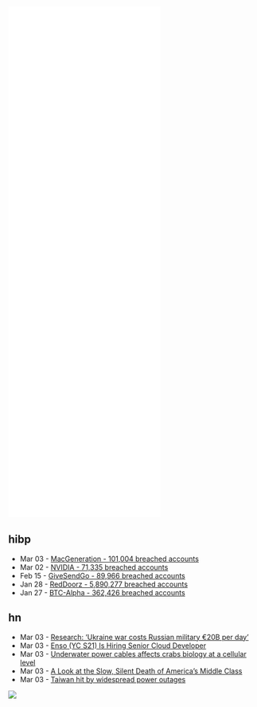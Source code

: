 ![Metrics](https://raw.githubusercontent.com/phixion/phixion/master/metrics.svg)

## hibp

<!--
for https://github.com/phixion/phixion/blob/main/.github/workflows/feeds.yml
-->
<!--START_SECTION:haveibeenpwnd-->
- Mar 03 - [MacGeneration - 101,004 breached accounts](https://haveibeenpwned.com/PwnedWebsites#MacGeneration)
- Mar 02 - [NVIDIA - 71,335 breached accounts](https://haveibeenpwned.com/PwnedWebsites#NVIDIA)
- Feb 15 - [GiveSendGo - 89,966 breached accounts](https://haveibeenpwned.com/PwnedWebsites#GiveSendGo)
- Jan 28 - [RedDoorz - 5,890,277 breached accounts](https://haveibeenpwned.com/PwnedWebsites#RedDoorz)
- Jan 27 - [BTC-Alpha - 362,426 breached accounts](https://haveibeenpwned.com/PwnedWebsites#BTCAlpha)
<!--END_SECTION:haveibeenpwnd-->

## hn

<!--
for https://github.com/phixion/phixion/blob/main/.github/workflows/feeds.yml
-->
<!--START_SECTION:hn-->
- Mar 03 - [Research: ‘Ukraine war costs Russian military €20B per day’](https://www.consultancy.eu/news/7433/research-ukraine-war-costs-russian-military-20-billion-per-day)
- Mar 03 - [Enso (YC S21) Is Hiring Senior Cloud Developer](https://www.ycombinator.com/companies/enso/jobs/AJAh56k-senior-rust-cloud-engineer)
- Mar 03 - [Underwater power cables affects crabs biology at a cellular level](https://www.hw.ac.uk/news/articles/2021/underwater-cables-stop-crabs-in-their-tracks.htm)
- Mar 03 - [A Look at the Slow, Silent Death of America’s Middle Class](https://themakingofamillionaire.com/a-look-at-the-slow-silent-death-of-americas-middle-class-ea760fbec8b1?gi=769366209cec)
- Mar 03 - [Taiwan hit by widespread power outages](https://asia.nikkei.com/Business/Energy/Taiwan-hit-by-widespread-power-outages)
<!--END_SECTION:hn-->

<!--
for https://yhype.me
-->
![](https://hit.yhype.me/github/profile?user_id=13013670)
